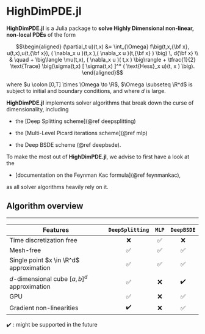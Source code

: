 
# HighDimPDE.jl


**HighDimPDE.jl** is a Julia package to **solve Highly Dimensional non-linear, non-local PDEs** of the form

```math
\begin{aligned}
    (\partial_t u)(t,x) &= \int_{\Omega} f\big(t,x,{\bf x}, u(t,x),u(t,{\bf x}), ( \nabla_x u )(t,x ),( \nabla_x u )(t,{\bf x} ) \big) \, d{\bf x} \\
    & \quad + \big\langle \mu(t,x), ( \nabla_x u )( t,x ) \big\rangle + \tfrac{1}{2} \text{Trace} \big(\sigma(t,x) [ \sigma(t,x) ]^* ( \text{Hess}_x u)(t, x ) \big).
\end{aligned}
```

where $u \colon [0,T] \times \Omega \to \R$, $\Omega \subseteq \R^d$ is subject to initial and boundary conditions, and where $d$ is large.


**HighDimPDE.jl** implements solver algorithms that break down the curse of dimensionality, including

* the [Deep Splitting scheme](@ref deepsplitting)

* the [Multi-Level Picard iterations scheme](@ref mlp)

* the Deep BSDE scheme (@ref deepbsde).


To make the most out of **HighDimPDE.jl**, we advise to first have a look at the 

* [documentation on the Feynman Kac formula](@ref feynmankac),

as all solver algorithms heavily rely on it.

## Algorithm overview

------------------------------------------------------------
Features  |    `DeepSplitting`   | `MLP`     | `DeepBSDE` |
----------|:----------------------:|:------------:|:--------:
Time discretization free|  ❌ | ✅ |   ❌ |
Mesh-free       | ✅ |   ✅ |   ✅ |
Single point $x \in \R^d$ approximation| ✅  |  ✅ | ✅ |
$d$-dimensional cube $[a,b]^d$ approximation| ✅   | ❌ | ✔️ |
GPU | ✅ |  ❌ | ✅ |      
Gradient non-linearities  | ✔️|  ❌ | ✅ |

✔️ : might be supported in the future